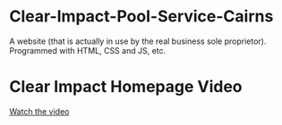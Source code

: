 # Clear-Impact-Pool-Service-Cairns
A website (that is actually in use by the real business sole proprietor). Programmed with HTML, CSS and JS, etc.

# Clear Impact Homepage Video

[Watch the video](https://github.com/Lrimm/Clear-Impact-Pool-Service-Cairns/raw/main/Clear%20Impact%20Homepage%20Video.mp4)
